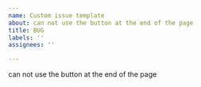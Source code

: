 ```yaml
---
name: Custom issue template
about: can not use the button at the end of the page
title: BUG
labels: ''
assignees: ''

---
```


can not use the button at the end of the page
